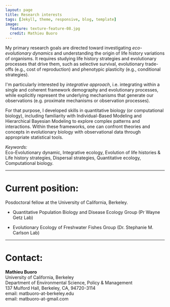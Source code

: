```yaml
---
layout: page
title: Research interests
tags: [Jekyll, theme, responsive, blog, template]
image:
  feature: texture-feature-08.jpg
  credit: Mathieu Buoro
---
```



My primary research goals are directed toward investigating _eco-evolutionary dynamics_ and understanding the origin of life history variations of organisms. It requires studying life history strategies and evolutionary processes that drive them, such as selective survival, evolutionary trade-offs (e.g., cost of reproduction) and phenotypic plasticity (e.g., conditional strategies).  


I'm particularly interested by _integrative approach_, i.e. integrating within a single and coherent framework demography and evolutionary processes, while explicitly represent the underlying mechanisms that generate our observations (e.g. proximate mechanisms or observation processes).  


For that purpose, I developed skills in quantitative biology (or computational biology), including familiarity with Individual-Based Modeling and Hierarchical Bayesian Modeling to explore complex patterns and interactions. Within these frameworks, one can confront theories and concepts in evolutionary biology with observational data through appropriate statistical tools.  
  

_Keywords:_    
Eco-Evolutionary dynamic, Integrative ecology, Evolution of life histories & Life history strategies, Dispersal strategies, Quantitative ecology, Computational biology.  


---

# Current position:  
Posdoctoral fellow at the University of California, Berkeley. 

* Quantitative Population Biology and Disease Ecology Group (Pr Wayne Getz Lab)  

* Evolutionary Ecology of Freshwater Fishes Group (Dr. Stephanie M. Carlson Lab)  

---

# Contact:
__Mathieu Buoro__  
University of California, Berkeley  
Department of Environmental Science, Policy & Management   
137 Mulford Hall, Berkeley, CA, 94720-3114   
email: matbuoro-at-berkeley.edu  
email: matbuoro-at-gmail.com